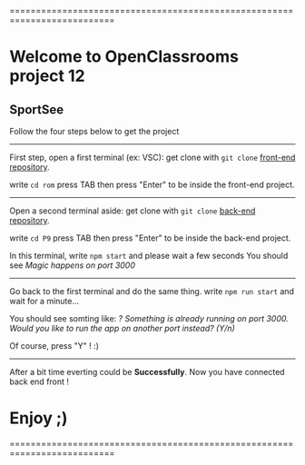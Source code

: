 ==========================================================================

# Welcome to OpenClassrooms project 12

## SportSee

Follow the four steps below to get the project

---

First step, open a first terminal (ex: VSC):
get clone with `git clone` [front-end repository](https://rominmanogil.github.com).

write `cd rom` press TAB then press "Enter" to be inside the front-end project.

---

Open a second terminal aside:
get clone with `git clone` [back-end repository](https://p9-front-end.com).

write `cd P9` press TAB then press "Enter" to be inside the back-end project.

In this terminal, write `npm start` and please wait a few seconds
You should see _Magic happens on port 3000_

---

Go back to the first terminal and do the same thing.
write `npm run start` and wait for a minute...

You should see somting like:
_? Something is already running on port 3000._
_Would you like to run the app on another port instead? (Y/n)_

Of course, press "Y" ! :)

---

After a bit time everting could be **Successfully**.
Now you have connected back end front !

# Enjoy ;)

==========================================================================
